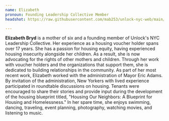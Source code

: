 ```yaml
---
name: Elizabeth
pronoun: Founding Leadership Collective Member
headshot: https://raw.githubusercontent.com/mab253/unlock-nyc-web/main/uploads/elizabeth_crop2.png

---
```

**Elizabeth Bryd** is a mother of six and a founding member of Unlock's NYC Leadership Collective. Her experience as a housing voucher holder spans over 17 years. She has a passion for housing equity, having experienced housing insecurity alongside her children. As a result, she is now advocating for the rights of other mothers and children. Through her work with voucher holders and the organizations that support them, she is dedicated to building relationships in the community. As part of her most recent work, Elizabeth worked with the administration of Mayor Eric Adams. By invitation of the administration, New Yorkers with lived experience participated in roundtable discussions on housing. Tenants were encouraged to share their stories and provide input during the development of the housing blueprint titled, "Housing Our Neighbors: A Blueprint for Housing and Homelessness." In her spare time, she enjoys swimming, dancing, traveling, event planning, photography, watching movies, and listening to music.